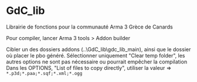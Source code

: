 # GdC_lib
Librairie de fonctions pour la communauté Arma 3 Grèce de Canards

Pour compiler, lancer Arma 3 tools > Addon builder

Cibler un des dossiers addons (..\GdC_lib\gdc_lib_main), ainsi que le dossier où placer le pbo généré.
Sélectionner uniquement "Clear temp folder", les autres options ne sont pas nécessaire ou pourrait empêcher la compilation
Dans les OPTIONS, "List of files to copy directly", utiliser la valeur => `*.p3d;*.paa;*.sqf;*.xml;*.ogg`

